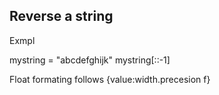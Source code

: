 ## Reverse a string ##

Exmpl

mystring = "abcdefghijk"
mystring[::-1]

Float formating follows {value:width.precesion f}
